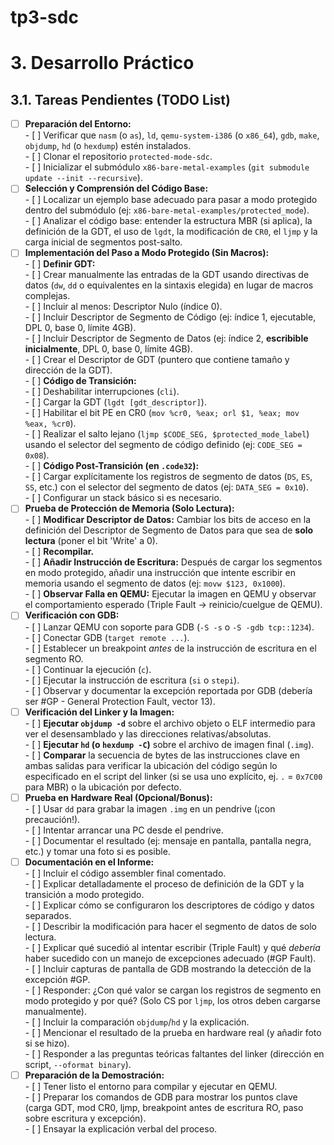# tp3-sdc
# 3\. Desarrollo Práctico

## 3.1. Tareas Pendientes (TODO List)

- [ ] **Preparación del Entorno:**  
      - [ ] Verificar que `nasm` (o `as`), `ld`, `qemu-system-i386` (o `x86_64`), `gdb`, `make`, `objdump`, `hd` (o `hexdump`) estén instalados.  
      - [ ] Clonar el repositorio `protected-mode-sdc`.  
      - [ ] Inicializar el submódulo `x86-bare-metal-examples` (`git submodule update --init --recursive`).  
- [ ] **Selección y Comprensión del Código Base:**  
      - [ ] Localizar un ejemplo base adecuado para pasar a modo protegido dentro del submódulo (ej: `x86-bare-metal-examples/protected_mode`).  
      - [ ] Analizar el código base: entender la estructura MBR (si aplica), la definición de la GDT, el uso de `lgdt`, la modificación de `CR0`, el `ljmp` y la carga inicial de segmentos post-salto.  
- [ ] **Implementación del Paso a Modo Protegido (Sin Macros):**  
      - [ ] **Definir GDT:**  
            - [ ] Crear manualmente las entradas de la GDT usando directivas de datos (`dw`, `dd` o equivalentes en la sintaxis elegida) en lugar de macros complejas.  
            - [ ] Incluir al menos: Descriptor Nulo (índice 0).  
            - [ ] Incluir Descriptor de Segmento de Código (ej: índice 1, ejecutable, DPL 0, base 0, límite 4GB).  
            - [ ] Incluir Descriptor de Segmento de Datos (ej: índice 2, **escribible inicialmente**, DPL 0, base 0, límite 4GB).  
            - [ ] Crear el Descriptor de GDT (puntero que contiene tamaño y dirección de la GDT).  
      - [ ] **Código de Transición:**  
            - [ ] Deshabilitar interrupciones (`cli`).  
            - [ ] Cargar la GDT (`lgdt [gdt_descriptor]`).  
            - [ ] Habilitar el bit PE en CR0 (`mov %cr0, %eax; orl $1, %eax; mov %eax, %cr0`).  
            - [ ] Realizar el salto lejano (`ljmp $CODE_SEG, $protected_mode_label`) usando el selector del segmento de código definido (ej: `CODE_SEG = 0x08`).  
      - [ ] **Código Post-Transición (en `.code32`):**  
            - [ ] Cargar explícitamente los registros de segmento de datos (`DS`, `ES`, `SS`, etc.) con el selector del segmento de datos (ej: `DATA_SEG = 0x10`).  
            - [ ] Configurar un stack básico si es necesario.  
- [ ] **Prueba de Protección de Memoria (Solo Lectura):**  
      - [ ] **Modificar Descriptor de Datos:** Cambiar los bits de acceso en la definición del Descriptor de Segmento de Datos para que sea de **solo lectura** (poner el bit 'Write' a 0).  
      - [ ] **Recompilar.**  
      - [ ] **Añadir Instrucción de Escritura:** Después de cargar los segmentos en modo protegido, añadir una instrucción que intente escribir en memoria usando el segmento de datos (ej: `movw $123, 0x1000`).  
      - [ ] **Observar Falla en QEMU:** Ejecutar la imagen en QEMU y observar el comportamiento esperado (Triple Fault \-\> reinicio/cuelgue de QEMU).  
- [ ] **Verificación con GDB:**  
      - [ ] Lanzar QEMU con soporte para GDB (`-S -s` o `-S -gdb tcp::1234`).  
      - [ ] Conectar GDB (`target remote ...`).  
      - [ ] Establecer un breakpoint *antes* de la instrucción de escritura en el segmento RO.  
      - [ ] Continuar la ejecución (`c`).  
      - [ ] Ejecutar la instrucción de escritura (`si` o `stepi`).  
      - [ ] Observar y documentar la excepción reportada por GDB (debería ser \#GP \- General Protection Fault, vector 13).  
- [ ] **Verificación del Linker y la Imagen:**  
      - [ ] **Ejecutar `objdump -d`** sobre el archivo objeto o ELF intermedio para ver el desensamblado y las direcciones relativas/absolutas.  
      - [ ] **Ejecutar `hd` (o `hexdump -C`)** sobre el archivo de imagen final (`.img`).  
      - [ ] **Comparar** la secuencia de bytes de las instrucciones clave en ambas salidas para verificar la ubicación del código según lo especificado en el script del linker (si se usa uno explícito, ej. `.` \= `0x7C00` para MBR) o la ubicación por defecto.  
- [ ] **Prueba en Hardware Real (Opcional/Bonus):**  
      - [ ] Usar `dd` para grabar la imagen `.img` en un pendrive (¡con precaución\!).  
      - [ ] Intentar arrancar una PC desde el pendrive.  
      - [ ] Documentar el resultado (ej: mensaje en pantalla, pantalla negra, etc.) y tomar una foto si es posible.  
- [ ] **Documentación en el Informe:**  
      - [ ] Incluir el código assembler final comentado.  
      - [ ] Explicar detalladamente el proceso de definición de la GDT y la transición a modo protegido.  
      - [ ] Explicar cómo se configuraron los descriptores de código y datos separados.  
      - [ ] Describir la modificación para hacer el segmento de datos de solo lectura.  
      - [ ] Explicar qué sucedió al intentar escribir (Triple Fault) y qué *debería* haber sucedido con un manejo de excepciones adecuado (\#GP Fault).  
      - [ ] Incluir capturas de pantalla de GDB mostrando la detección de la excepción \#GP.  
      - [ ] Responder: ¿Con qué valor se cargan los registros de segmento en modo protegido y por qué? (Solo CS por `ljmp`, los otros deben cargarse manualmente).  
      - [ ] Incluir la comparación `objdump`/`hd` y la explicación.  
      - [ ] Mencionar el resultado de la prueba en hardware real (y añadir foto si se hizo).  
      - [ ] Responder a las preguntas teóricas faltantes del linker (dirección en script, `--oformat binary`).  
- [ ] **Preparación de la Demostración:**  
      - [ ] Tener listo el entorno para compilar y ejecutar en QEMU.  
      - [ ] Preparar los comandos de GDB para mostrar los puntos clave (carga GDT, mod CR0, ljmp, breakpoint antes de escritura RO, paso sobre escritura y excepción).  
      - [ ] Ensayar la explicación verbal del proceso.
